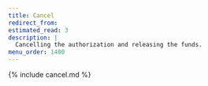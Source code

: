 ```yaml
---
title: Cancel
redirect_from:
estimated_read: 3
description: |
  Cancelling the authorization and releasing the funds.
menu_order: 1400
---
```


{% include cancel.md %}

